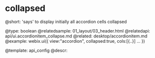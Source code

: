 collapsed
=============


@short:
'says' to display initially all accordion cells collapsed

@type: boolean
@relatedsample:
	01_layout/03_header.html
@relatedapi:
	api/ui.accordionitem_collapse.md
@related:
	desktop/accordionitem.md
@example:
webix.ui({
	view:"accordion",
    collapsed:true,
	cols:[{..}]
    ...
})

@template:	api_config
@descr:


